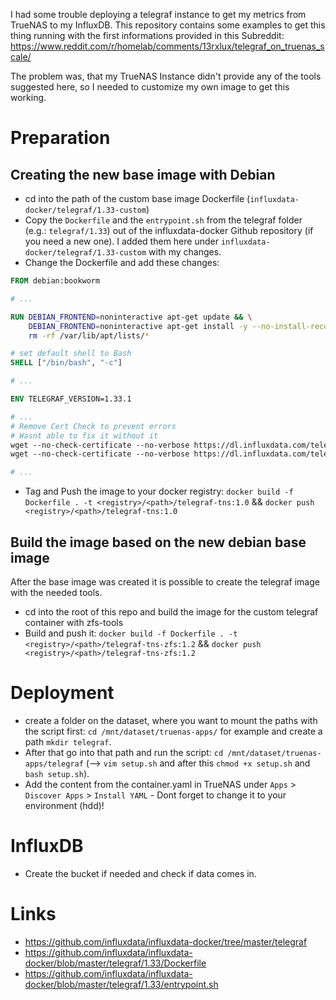 I had some trouble deploying a telegraf instance to get my metrics from TrueNAS to my InfluxDB. This repository contains some examples to get this thing running with the first informations provided in this Subreddit: https://www.reddit.com/r/homelab/comments/13rxlux/telegraf_on_truenas_scale/ 

The problem was, that my TrueNAS Instance didn't provide any of the tools suggested here, so I needed to customize my own image to get this working. 

# Preparation

## Creating the new base image with Debian

- cd into the path of the custom base image Dockerfile (`influxdata-docker/telegraf/1.33-custom`) 
- Copy the `Dockerfile` and the `entrypoint.sh` from the telegraf folder (e.g.: `telegraf/1.33`) out of the influxdata-docker Github repository (if you need a new one). I added them here under `influxdata-docker/telegraf/1.33-custom` with my changes.  
- Change the Dockerfile and add these changes: 

```Dockerfile
FROM debian:bookworm

# ...

RUN DEBIAN_FRONTEND=noninteractive apt-get update && \
    DEBIAN_FRONTEND=noninteractive apt-get install -y --no-install-recommends bash dirmngr gpg gpg-agent iputils-ping snmp procps lm-sensors libcap2-bin wget && \
    rm -rf /var/lib/apt/lists/*

# set default shell to Bash
SHELL ["/bin/bash", "-c"]

# ...

ENV TELEGRAF_VERSION=1.33.1

# ...
# Remove Cert Check to prevent errors
# Wasnt able to fix it without it
wget --no-check-certificate --no-verbose https://dl.influxdata.com/telegraf/releases/telegraf_${TELEGRAF_VERSION}-1_${ARCH}.deb.asc && \
wget --no-check-certificate --no-verbose https://dl.influxdata.com/telegraf/releases/telegraf_${TELEGRAF_VERSION}-1_${ARCH}.deb && \

# ...
```

- Tag and Push the image to your docker registry: `docker build -f Dockerfile . -t <registry>/<path>/telegraf-tns:1.0` && `docker push <registry>/<path>/telegraf-tns:1.0`


## Build the image based on the new debian base image 

After the base image was created it is possible to create the telegraf image with the needed tools. 

- cd into the root of this repo and build the image for the custom telegraf container with zfs-tools 
- Build and push it: `docker build -f Dockerfile . -t <registry>/<path>/telegraf-tns-zfs:1.2` && `docker push <registry>/<path>/telegraf-tns-zfs:1.2`


# Deployment 

- create a folder on the dataset, where you want to mount the paths with the script first: `cd /mnt/dataset/truenas-apps/` for example and create a path `mkdir telegraf`. 
- After that go into that path and run the script: `cd /mnt/dataset/truenas-apps/telegraf` (--> `vim setup.sh` and after this `chmod +x setup.sh` and `bash setup.sh`). 
- Add the content from the container.yaml in TrueNAS under `Apps` > `Discover Apps` > `Install YAML` - Dont forget to change it to your environment (hdd)!

# InfluxDB

- Create the bucket if needed and check if data comes in. 



# Links 
- https://github.com/influxdata/influxdata-docker/tree/master/telegraf
- https://github.com/influxdata/influxdata-docker/blob/master/telegraf/1.33/Dockerfile
- https://github.com/influxdata/influxdata-docker/blob/master/telegraf/1.33/entrypoint.sh 